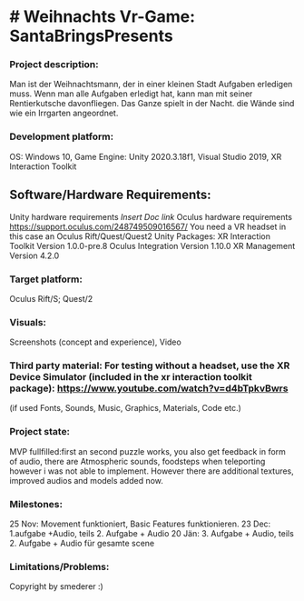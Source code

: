 # # Weihnachts Vr-Game: SantaBringsPresents

### Project description: 
Man ist der Weihnachtsmann, der in einer kleinen Stadt Aufgaben erledigen muss. Wenn man alle Aufgaben erledigt hat, kann man mit seiner Rentierkutsche davonfliegen. Das Ganze spielt in der Nacht.
die Wände sind wie ein Irrgarten angeordnet.

### Development platform: 
OS: Windows 10, Game Engine: Unity 2020.3.18f1, Visual Studio 2019, XR Interaction Toolkit

## Software/Hardware Requirements: 
Unity hardware requirements *Insert Doc link*
Oculus hardware requirements https://support.oculus.com/248749509016567/
You need a VR headset in this case an Oculus Rift/Quest/Quest2
Unity Packages:
XR Interaction Toolkit Version 1.0.0-pre.8
Oculus Integration Version 1.10.0
XR Management Version 4.2.0

### Target platform: 
Oculus Rift/S; Quest/2

### Visuals: 
Screenshots (concept and experience), Video

### Third party material: For testing without a headset, use the XR Device Simulator (included in the xr interaction toolkit package): https://www.youtube.com/watch?v=d4bTpkvBwrs
(if used Fonts, Sounds, Music, Graphics, Materials, Code etc.)

### Project state:
MVP fullfilled:first an second puzzle works, you also get feedback in form of audio, there are Atmospheric sounds, foodsteps when teleporting however i was not able to implement. However there are 
additional textures, improved audios and models added now.
### Milestones:
25 Nov: Movement funktioniert, Basic Features funktionieren.
23 Dec: 1.aufgabe +Audio, teils 2. Aufgabe + Audio
20 Jän: 3. Aufgabe + Audio, teils 2. Aufgabe + Audio für gesamte scene


### Limitations/Problems: 

Copyright by smederer :)
